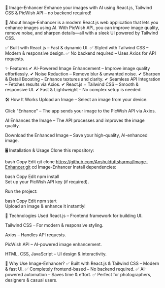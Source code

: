 📸 Image-Enhancer
Enhance your images with AI using React.js, Tailwind CSS & PicWish API – no backend required!

🚀 About
Image-Enhancer is a modern React.js web application that lets you enhance images using AI. With PicWish API, you can improve image quality, remove noise, and sharpen details—all with a sleek UI powered by Tailwind CSS.

✅ Built with React.js – Fast & dynamic UI.
✅ Styled with Tailwind CSS – Modern & responsive design.
✅ No backend required – Uses Axios for API requests.

✨ Features
✔ AI-Powered Image Enhancement – Improve image quality effortlessly.
✔ Noise Reduction – Remove blur & unwanted noise.
✔ Sharpen & Detail Boosting – Enhance textures and clarity.
✔ Seamless API Integration – Fetches results via Axios.
✔ React.js + Tailwind CSS – Smooth & responsive UI.
✔ Fast & Lightweight – No complex setup is needed.

🛠 How It Works
Upload an Image – Select an image from your device.

Click "Enhance" – The app sends your image to the PicWish API via Axios.

AI Enhances the Image – The API processes and improves the image quality.

Download the Enhanced Image – Save your high-quality, AI-enhanced image.

🖥️ Installation & Usage
Clone this repository:

bash
Copy
Edit
git clone https://github.com/Anshulduttsharma/Image-Enhancer.git
cd Image-Enhancer
Install dependencies:

bash
Copy
Edit
npm install  
Set up your PicWish API key (if required).

Run the project:

bash
Copy
Edit
npm start  
Upload an image & enhance it instantly!

🔗 Technologies Used
React.js – Frontend framework for building UI.

Tailwind CSS – For modern & responsive styling.

Axios – Handles API requests.

PicWish API – AI-powered image enhancement.

HTML, CSS, JavaScript – UI design & interactivity.

🎯 Why Use Image-Enhancer?
✅ Built with React.js & Tailwind CSS – Modern & fast UI.
✅ Completely frontend-based – No backend required.
✅ AI-powered automation – Saves time & effort.
✅ Perfect for photographers, designers & casual users.
